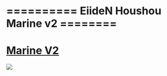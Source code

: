 # ========== EiideN Houshou Marine v2 ========
# [Marine V2](https://drive.google.com/file/d/1R4fXYPoXqWWECKzfl5Pct8PUcO2rUyBv/view)
![]( https://i.imgur.com/8yzrUTa.png )
